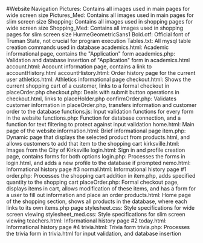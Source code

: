 #Website Navigation
Pictures: Contains all images used in main pages for wide screen size
Pictures_Med: Contains all images used in main pages for slim screen size
Shopping: Contains all images used in shopping pages for wide screen size
Shopping_Med: Contains all images used in shopping pages for slim screen size
HurmeGeometricSans1 Bold.otf: Official font of Truman State, not crucial for program execution
Tables.txt: All mysql table creation commands used in database
academics.html: Academic informational page, contains the "Application" form
academics.php: Validation and database insertion of "Application" form in academics.html
account.html: Account information page, contains a link to accountHistory.html
accountHistory.html: Order history page for the current user
athletics.html: Athletics informational page
checkout.html: Shows the current shopping cart of a customer, links to a formal checkout in placeOrder.php
checkout.php: Deals with submit button operations in checkout.html, links to placeHolder.php
confirmOrder.php: Validates customer information in placeOrder.php, transfers information and customer order to the database
functions.js: Input validation functions for every form in the website
functions.php: Function for database connection, and a function for text filtering to protect against input validation
home.html: Main page of the website
information.html: Brief informational page
item.php: Dynamic page that displays the selected product from products.html, and allows customers to add that item to the shopping cart
kirksville.html: Images from the City of Kirksville
login.html: Sign in and profile creation page, contains forms for both options
login.php: Processes the forms in login.html, and adds a new profile to the database if prompted
nemo.html: Informational history page #3
normal.html: Informational history page #1
order.php: Processes the shopping cart addition in item.php, adds specified quantity to the shopping cart
placeOrder.php: Formal checkout page, displays items in cart, allows modification of these items, and has a form for a user to fill out information and place an order
products.html: Home page of the shopping section, shows all products in the database, where each links to its own items.php page
stylesheet.css: Style specifications for wide screen viewing
stylesheet_med.css: Style specifications for slim screen viewing
teachers.html: Informational history page #2
today.html: Informational history page #4
trivia.html: Trivia form
trivia.php: Processes the trivia form in trivia.html for input validation, and database insertion
